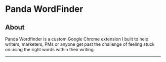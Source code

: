 <h1>Panda WordFinder</h1>

<h2>About</h2>
<p>Panda Wordfinder is a custom Google Chrome extension I built to help writers, marketers, PMs or anyone get past the challenge of feeling stuck on using the right words within their writing.</p>
<hr></hr>
